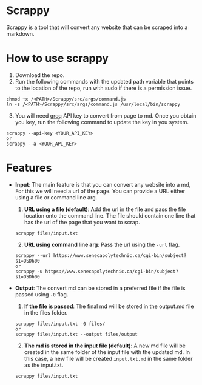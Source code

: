 # Scrappy

Scrappy is a tool that will convert any website that can be scraped into a markdown.

# How to use scrappy

1. Download the repo.
2. Run the following commands with the updated path variable that points to the location of the repo, run with sudo if there is a permission issue.

```
chmod +x /<PATH>/Scrappy/src/args/command.js
ln -s /<PATH>/Scrappy/src/args/command.js /usr/local/bin/scrappy
```

3. You will need [groq](https://console.groq.com/) API key to convert from page to md. Once you obtain you key, run the following command to update the key in you system.

```
scrappy --api-key <YOUR_API_KEY>
or
scrappy --a <YOUR_API_KEY>
```

# Features

- **Input**: The main feature is that you can convert any website into a md, For this we will need a url of the page. You can provide a URL either using a file or command line arg.

  1. **URL using a file (default)**: Add the url in the file and pass the file location onto the command line. The file should contain one line that has the url of the page that you want to scrap.

  ```
  scrappy files/input.txt
  ```

  2. **URL using command line arg**: Pass the url using the `-url` flag.

  ```
  scrappy --url https://www.senecapolytechnic.ca/cgi-bin/subject?s1=OSD600
  or
  scrappy -u https://www.senecapolytechnic.ca/cgi-bin/subject?s1=OSD600
  ```

- **Output**: The convert md can be stored in a preferred file if the file is passed using `-0` flag.

  1. **If the file is passed**: The final md will be stored in the output.md file in the files folder.

  ```
  scrappy files/input.txt -0 files/
  or
  scrappy files/input.txt --output files/output
  ```

  2. **The md is stored in the input file (default)**: A new md file will be created in the same folder of the input file with the updated md. In this case, a new file will be created `input.txt.md` in the same folder as the input.txt.

  ```
  scrappy files/input.txt
  ```
